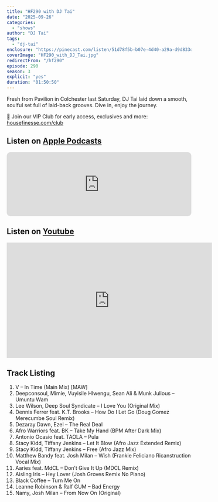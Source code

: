 ```yaml
---
title: "HF290 with DJ Tai"
date: "2025-09-26"
categories:
  - "shows"
author: "DJ Tai"
tags:
  - "dj-tai"
enclosure: "https://pinecast.com/listen/51d78f5b-b07e-4d40-a29a-d9d833df1f25.mp3 106423115 audio/mpeg"
coverImage: "HF290_with_DJ_Tai.jpg"
redirectFrom: "/hf290"
episode: 290
season: 3
explicit: "yes"
duration: "01:50:50"
---
```


Fresh from Pavilion in Colchester last Saturday, DJ Tai laid down a smooth, soulful set full of laid-back grooves. Dive in, enjoy the journey.  

💜 Join our VIP Club for early access, exclusives and more: [housefinesse.com/club](https://housefinesse.com/club)  


## Listen on [Apple Podcasts](https://podcasts.apple.com/gb/podcast/hf290-with-dj-tai-26-sep-2025/id355833875?i=1000728501767)

<iframe allow="autoplay *; encrypted-media *; fullscreen *; clipboard-write" frameborder="0" height="175" style="width:100%;max-width:660px;overflow:hidden;border-radius:10px;" sandbox="allow-forms allow-popups allow-same-origin allow-scripts allow-storage-access-by-user-activation allow-top-navigation-by-user-activation" src="https://embed.podcasts.apple.com/gb/podcast/hf290-with-dj-tai-26-sep-2025/id355833875?i=1000728501767"></iframe>

## Listen on [Youtube](https://youtu.be/0BQQk6uMkb8?si=p2XnPdH8palYQiNt)

<iframe width="560" height="315" src="https://www.youtube.com/embed/0BQQk6uMkb8?si=p2XnPdH8palYQiNt" title="YouTube video player" frameborder="0" allow="accelerometer; autoplay; clipboard-write; encrypted-media; gyroscope; picture-in-picture; web-share" referrerpolicy="strict-origin-when-cross-origin" allowfullscreen></iframe>

## Track Listing

1. V – In Time (Main Mix) [MAW]  
2. Deepconsoul, Mimie, Vuyisile Hlwengu, Sean Ali &amp; Munk Julious – Umuntu Wam  
3. Lee Wilson, Deep Soul Syndicate – I Love You (Original Mix)  
4. Dennis Ferrer feat. K.T. Brooks – How Do I Let Go (Doug Gomez Merecumbe Soul Remix)  
5. Dezaray Dawn, Ezel – The Real Deal  
6. Afro Warriors feat. BK – Take My Hand (BPM After Dark Mix)  
7. Antonio Ocasio feat. TAOLA – Pula  
8. Stacy Kidd, Tiffany Jenkins – Let It Blow (Afro Jazz Extended Remix)  
9. Stacy Kidd, Tiffany Jenkins – Free (Afro Jazz Mix)  
10. Matthew Bandy feat. Josh Milan – Wish (Frankie Feliciano Ricanstruction Vocal Mix)  
11. Aaries feat. MdCL – Don’t Give It Up (MDCL Remix)  
12. Aisling Iris – Hey Lover (Josh Groves Remix No Piano)  
13. Black Coffee – Turn Me On  
14. Leanne Robinson &amp; Ralf GUM – Bad Energy  
15. Namy, Josh Milan – From Now On (Original)  

